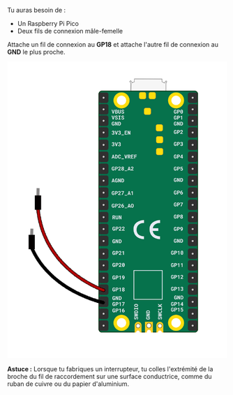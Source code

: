 Tu auras besoin de :

+ Un Raspberry Pi Pico
+ Deux fils de connexion mâle-femelle

Attache un fil de connexion au **GP18** et attache l'autre fil de connexion au **GND** le plus proche.

![Deux fils de connexion attachés à un Raspberry Pi Pico.](images/crafted-switch-wiring.png)

**Astuce :** Lorsque tu fabriques un interrupteur, tu colles l'extrémité de la broche du fil de raccordement sur une surface conductrice, comme du ruban de cuivre ou du papier d'aluminium.
